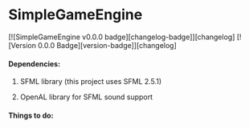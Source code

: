 # SimpleGameEngine

[![SimpleGameEngine v0.0.0 badge][changelog-badge]][changelog] [![Version 0.0.0 Badge][version-badge]][changelog]

#### Dependencies:

1) SFML library (this project uses SFML 2.5.1)

2) OpenAL library for SFML sound support

#### Things to do:
 
